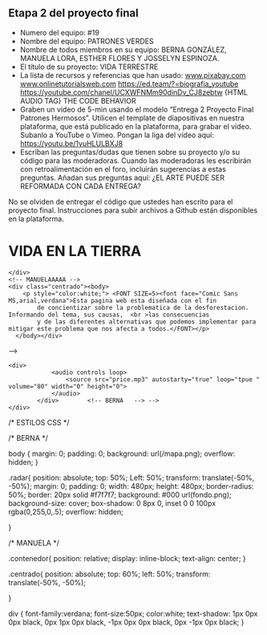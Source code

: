 ## Etapa 2 del proyecto final

- Numero del equipo: #19
- Nombre del equipo: PATRONES VERDES
- Nombre de todos miembros en su equipo: BERNA GONZÁLEZ, MANUELA LORA, ESTHER FLORES Y JOSSELYN ESPINOZA.
- El título de su proyecto: VIDA TERRESTRE
- La lista de recursos y referencias que han usado: www.pixabay.com www.onlinetutorialsweb.com https://ed.team/?=biografia_youtube https://youtube.com/chanel/UCXWFNMm90dinDv_CJ8zebtw {HTML AUDIO TAG} THE CODE BEHAVIOR 
- Graben un video de 5-min usando el modelo “Entrega 2 Proyecto Final Patrones Hermosos”. Utilicen el template de diapositivas en nuestra plataforma, que está publicado en la plataforma, para grabar el video. Subanlo a YouTube o Vimeo. Pongan la liga del vídeo aquí: https://youtu.be/1yuHLULBXJ8
- Escriban las preguntas/dudas que tienen sobre su proyecto y/o su código para las moderadoras. Cuando las moderadoras les escribirán con retroalimentación en el foro, incluirán sugerencias a estas preguntas. Añadan sus preguntas aquí: ¿EL ARTE PUEDE SER REFORMADA CON CADA ENTREGA?

No se olviden de entregar el código que ustedes han escrito para el proyecto final. Instrucciones para subir archivos a Github están disponibles en la plataforma.
<!DOCTYPE html>
<html lang="es">
<head>
    <meta charset="UTF-8">
    <meta http-equiv="X-UA-Compatible" content="IE=edge">
    <meta name="viewport" content="width=device-width, initial-scale=1.0">
    <title>Green Radar animation</title>
    <link rel="stylesheet" href="/estilos.css">
</head>
<body>
    <div class="contenedor">
      <!-- ESTHER FLORES -->
        <h1>VIDA EN LA TIERRA</h1>
            <!-- BERNA GONZALEZ -->
            
    </div>  
    <!-- MANUELAAAAA -->
    <div class="centrado"><body>
        <p style="color:white;"> <FONT SIZE=5><font face="Comic Sans MS,arial,verdana">Esta pagina web esta diseñada con el fin
            de concientizar sobre la problematica de la desforestacion. Informando del tema, sus causas,  <br >las consecuencias 
            y de las diferentes alternativas que podemos implementar para mitigar este problema que nos afecta a todos.</FONT></p>
      </body></div>
  
 <!-- BERNA   --> -->
    <div> 
                <audio controls loop>
                    <source src="price.mp3" autostarty="true" loop="tpue " volume="80" width="0" height="0">
                </audio>
            </div>        <!-- BERNA   --> -->
    </div>
        
</body>
</html>

/* ESTILOS CSS */
 
 /* BERNA */
 
  body {
  margin: 0;
  padding: 0;
  background: url(/mapa.png);
  overflow: hidden;
 }
 

 .radar{ 
   position: absolute;
   top: 50%;
   Left: 50%;
   transform: translate(-50%, -50%);
   margin: 0;
   padding: 0;
   width: 480px;
   height: 480px;
   border-radius: 50%;
   border: 20px solid #f7f7f7;
   background: #000 url(fondo.png);   
   background-size: cover;
   box-shadow: 0 8px 0, inset 0 0 100px rgba(0,255,0,.5); 
   overflow: hidden;  
   
} 


/* MANUELA */

.contenedor{
   position: relative;
   display: inline-block;
   text-align: center;
}


.centrado{
   position: absolute;
   top: 60%;
   left: 50%;
   transform: translate(-50%, -50%);

   
}

div {
font-family:verdana;
font-size:50px;
color:white;
text-shadow: 1px  0px 0px black,
            0px  1px 0px black,
           -1px  0px 0px black,
            0px -1px 0px black;
}

 
 
 
 
 
 
 

